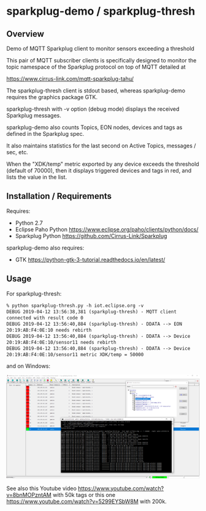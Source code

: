 # sparkplug-demo / sparkplug-thresh

## Overview

Demo of MQTT Sparkplug client to monitor sensors exceeding a threshold 

This pair of MQTT subscriber clients is specifically designed to monitor the topic
namespace of the Sparkplug protocol on top of MQTT detailed at

https://www.cirrus-link.com/mqtt-sparkplug-tahu/

The sparkplug-thresh client is stdout based, whereas sparkplug-demo requires
the graphics package GTK.

sparkplug-thresh with -v option (debug mode) displays the received Sparkplug messages.

sparkplug-demo also counts Topics, EON nodes, devices and tags as defined in the Sparkplug
spec.

It also maintains statistics for the last second on Active Topics, messages / sec,
etc.

When the "XDK/temp" metric exported by any device exceeds the threshold (default
of 70000), then it displays triggered devices and tags in red, and lists the value
in the list.

## Installation / Requirements

Requires:

- Python 2.7
- Eclipse Paho Python https://www.eclipse.org/paho/clients/python/docs/
- Sparkplug Python https://github.com/Cirrus-Link/Sparkplug

sparkplug-demo also requires:

- GTK https://python-gtk-3-tutorial.readthedocs.io/en/latest/


## Usage

For sparkplug-thresh:
```
% python sparkplug-thresh.py -h iot.eclipse.org -v
DEBUG 2019-04-12 13:56:38,381 (sparkplug-thresh) - MQTT client connected with result code 0
DEBUG 2019-04-12 13:56:40,884 (sparkplug-thresh) - DDATA --> EON 20:19:AB:F4:0E:10 needs rebirth
DEBUG 2019-04-12 13:56:40,884 (sparkplug-thresh) - DDATA --> Device 20:19:AB:F4:0E:10/sensor11 needs rebirth
DEBUG 2019-04-12 13:56:40,884 (sparkplug-thresh) - DDATA --> Device 20:19:AB:F4:0E:10/sensor11 metric XDK/temp = 50000
```

and on Windows:

![screenshot](https://github.com/gambitcomminc/sparkplug-demo/blob/master/mqtt_sparkplug_thresh.png)

See also this Youtube video https://www.youtube.com/watch?v=8bnMOPzntAM with 50k tags
or this one https://www.youtube.com/watch?v=5299EYSbW8M with 200k.


